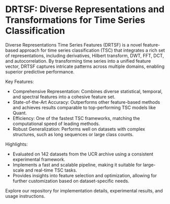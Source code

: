 # DRTSF: Diverse Representations and Transformations for Time Series Classification
Diverse Representations Time Series Features (DRTSF) is a novel feature-based approach for time series classification (TSC) that integrates a rich set of representations, including derivatives, Hilbert transform, DWT, FFT, DCT, and autocorrelation. By transforming time series into a unified feature vector, DRTSF captures intricate patterns across multiple domains, enabling superior predictive performance.

Key Features:
- Comprehensive Representation: Combines diverse statistical, temporal, and spectral features into a cohesive feature set.
- State-of-the-Art Accuracy: Outperforms other feature-based methods and achieves results comparable to top-performing TSC models like Quant.
- Efficiency: One of the fastest TSC frameworks, matching the computational speed of leading methods.
- Robust Generalization: Performs well on datasets with complex structures, such as long sequences or large class counts.

Highlights:
- Evaluated on 142 datasets from the UCR archive using a consistent experimental framework.
- Implements a fast and scalable pipeline, making it suitable for large-scale and real-time TSC tasks.
- Provides insights into feature selection and optimization, allowing for further customization based on dataset-specific needs.

Explore our repository for implementation details, experimental results, and usage instructions.
